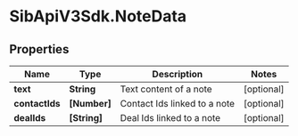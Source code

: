 # SibApiV3Sdk.NoteData

## Properties
Name | Type | Description | Notes
------------ | ------------- | ------------- | -------------
**text** | **String** | Text content of a note | [optional] 
**contactIds** | **[Number]** | Contact Ids linked to a note | [optional] 
**dealIds** | **[String]** | Deal Ids linked to a note | [optional] 


